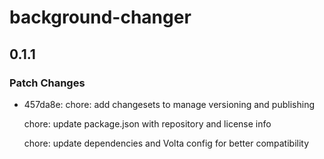# background-changer

## 0.1.1

### Patch Changes

- 457da8e: chore: add changesets to manage versioning and publishing

  chore: update package.json with repository and license info

  chore: update dependencies and Volta config for better compatibility
